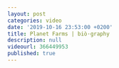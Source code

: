 ```yaml
---
layout: post
categories: video
date: '2019-10-16 23:53:00 +0200'
title: Planet Farms | biò·graphy
description: null
videourl: 366449953
published: true
---
```

